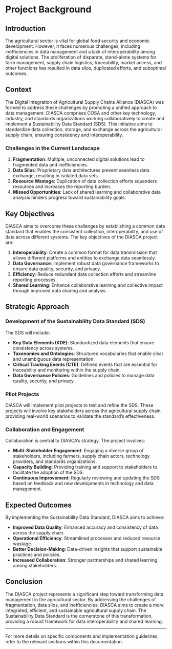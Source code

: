 
# Project Background

## Introduction

The agricultural sector is vital for global food security and economic development. However, it faces numerous challenges, including inefficiencies in data management and a lack of interoperability among digital solutions. The proliferation of disparate, stand-alone systems for farm management, supply chain logistics, traceability, market access, and other functions has resulted in data silos, duplicated efforts, and suboptimal outcomes.

## Context

The Digital Integration of Agricultural Supply Chains Alliance (DIASCA) was formed to address these challenges by promoting a unified approach to data management. DIASCA comprises COSA and other key technology, industry, and standards organizations working collaboratively to create and implement a Sustainability Data Standard (SDS). This initiative aims to standardize data collection, storage, and exchange across the agricultural supply chain, ensuring consistency and interoperability.

### Challenges in the Current Landscape

1. **Fragmentation**: Multiple, unconnected digital solutions lead to fragmented data and inefficiencies.
2. **Data Silos**: Proprietary data architectures prevent seamless data exchange, resulting in isolated data sets.
3. **Resource Wastage**: Duplication of data collection efforts squanders resources and increases the reporting burden.
4. **Missed Opportunities**: Lack of shared learning and collaborative data analysis hinders progress toward sustainability goals.

## Key Objectives

DIASCA aims to overcome these challenges by establishing a common data standard that enables the consistent collection, interoperability, and use of data across different systems. The key objectives of the DIASCA project are:

1. **Interoperability**: Create a common format for data transmission that allows different platforms and entities to exchange data seamlessly.
2. **Data Governance**: Implement robust data governance frameworks to ensure data quality, security, and privacy.
3. **Efficiency**: Reduce redundant data collection efforts and streamline reporting processes.
4. **Shared Learning**: Enhance collaborative learning and collective impact through improved data sharing and analysis.

## Strategic Approach

### Development of the Sustainability Data Standard (SDS)

The SDS will include:

- **Key Data Elements (KDE)**: Standardized data elements that ensure consistency across systems.
- **Taxonomies and Ontologies**: Structured vocabularies that enable clear and unambiguous data representation.
- **Critical Tracking Events (CTE)**: Defined events that are essential for traceability and monitoring within the supply chain.
- **Data Governance Policies**: Guidelines and policies to manage data quality, security, and privacy.

### Pilot Projects

DIASCA will implement pilot projects to test and refine the SDS. These projects will involve key stakeholders across the agricultural supply chain, providing real-world scenarios to validate the standard’s effectiveness.

### Collaboration and Engagement

Collaboration is central to DIASCA’s strategy. The project involves:

- **Multi-Stakeholder Engagement**: Engaging a diverse group of stakeholders, including farmers, supply chain actors, technology providers, and standards organizations.
- **Capacity Building**: Providing training and support to stakeholders to facilitate the adoption of the SDS.
- **Continuous Improvement**: Regularly reviewing and updating the SDS based on feedback and new developments in technology and data management.

## Expected Outcomes

By implementing the Sustainability Data Standard, DIASCA aims to achieve:

- **Improved Data Quality**: Enhanced accuracy and consistency of data across the supply chain.
- **Operational Efficiency**: Streamlined processes and reduced resource wastage.
- **Better Decision-Making**: Data-driven insights that support sustainable practices and policies.
- **Increased Collaboration**: Stronger partnerships and shared learning among stakeholders.

## Conclusion

The DIASCA project represents a significant step toward transforming data management in the agricultural sector. By addressing the challenges of fragmentation, data silos, and inefficiencies, DIASCA aims to create a more integrated, efficient, and sustainable agricultural supply chain. The Sustainability Data Standard is the cornerstone of this transformation, providing a robust framework for data interoperability and shared learning.

---

For more details on specific components and implementation guidelines, refer to the relevant sections within this documentation.
